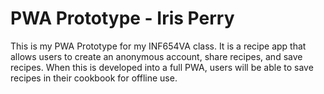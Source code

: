 # PWA Prototype - Iris Perry

This is my PWA Prototype for my INF654VA class. It is a recipe app that allows users to create an anonymous account, share recipes, and save recipes.
When this is developed into a full PWA, users will be able to save recipes in their cookbook for offline use.
